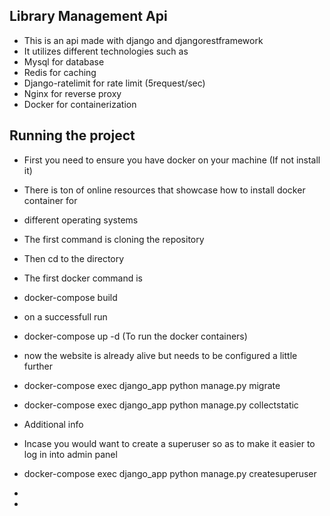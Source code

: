 ## Library Management Api
- This is an api made with django and djangorestframework
- It utilizes different technologies such as
- Mysql for database
- Redis for caching
- Django-ratelimit for rate limit (5request/sec)
- Nginx for reverse proxy
- Docker for containerization

## Running the project
- First you need to ensure you have docker on your machine (If not install it)
- There is ton of online resources that showcase how to install docker container for
- different operating systems

- The first command is cloning the repository
- Then cd to the directory
- The first docker command is
- docker-compose build
- on a successfull run
- docker-compose up -d (To run the docker containers)
- now the website is already alive but needs to be configured a little further
- docker-compose exec django_app python manage.py migrate
- docker-compose exec django_app python manage.py collectstatic

- Additional info
- Incase you would want to create a superuser so as to make it easier to log in into admin panel
- docker-compose exec django_app python manage.py createsuperuser
- 
- 

